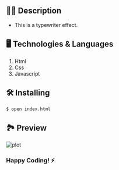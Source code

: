## 🧒🏻 Description

- This is a typewriter effect.

## 🖥 Technologies & Languages

1. Html
2. Css
3. Javascript

## 🛠 Installing

```
$ open index.html
```
## 🏞️ Preview

![plot](./assets/)

### Happy Coding! ⚡️